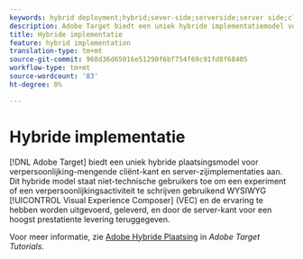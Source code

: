 ```yaml
---
keywords: hybrid deployment;hybrid;sever-side;serverside;server side;client-side;clientside;client side;hybrid implementation
description: Adobe Target biedt een uniek hybride implementatiemodel voor personalisatie, het mengen van client-side en server-side implementaties.
title: Hybride implementatie
feature: hybrid implementation
translation-type: tm+mt
source-git-commit: 968d36d65016e51290f6bf754f69c91fd8f68405
workflow-type: tm+mt
source-wordcount: '83'
ht-degree: 0%

---
```



# Hybride implementatie

[!DNL Adobe Target] biedt een uniek hybride plaatsingsmodel voor verpersoonlijking-mengende cliënt-kant en server-zijimplementaties aan. Dit hybride model staat niet-technische gebruikers toe om een experiment of een verpersoonlijkingsactiviteit te schrijven gebruikend WYSIWYG [!UICONTROL Visual Experience Composer] (VEC) en de ervaring te hebben worden uitgevoerd, geleverd, en door de server-kant voor een hoogst prestatiente levering teruggegeven.

Voor meer informatie, zie [Adobe Hybride Plaatsing](https://experienceleague.adobe.com/docs/target-learn/tutorials/implementation/hybrid-deployment.html) in *Adobe Target Tutorials*.
